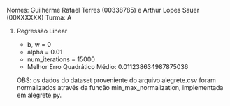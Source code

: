 Nomes: Guilherme Rafael Terres (00338785) e Arthur Lopes Sauer (00XXXXXX)
Turma: A

1) Regressão Linear
    - b, w = 0
    - alpha = 0.01
    - num_iterations = 15000
    - Melhor Erro Quadrático Médio: 0.011238634987875036

    OBS: os dados do dataset proveniente do arquivo alegrete.csv foram normalizados através da função min_max_normalization, implementada em alegrete.py.